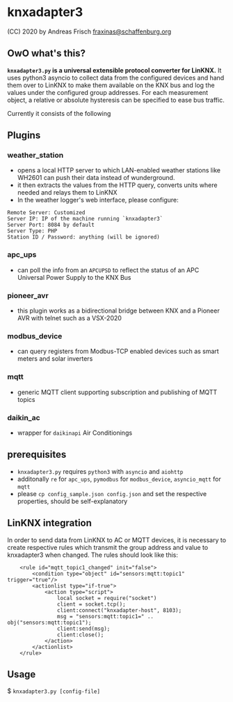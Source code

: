 # knxadapter3

(CC) 2020 by Andreas Frisch <fraxinas@schaffenburg.org>

## OwO what's this?
**`knxadapter3.py` is a universal extensible protocol converter for LinKNX.**
It uses python3 asyncio to collect data from the configured devices and hand them over to LinKNX to make them available on the KNX bus and log the values under the configured group addresses. For each measurement object, a relative or absolute hysteresis can be specified to ease bus traffic.

Currently it consists of the following

## Plugins
### weather_station
* opens a local HTTP server to which LAN-enabled 
weather stations like WH2601 can push their data instead of wunderground.
* it then extracts the values from the HTTP query, converts units where needed and relays them to LinKNX
* In the weather logger's web interface, please configure:
```
Remote Server: Customized
Server IP: IP of the machine running `knxadapter3`
Server Port: 8084 by default
Server Type: PHP
Station ID / Password: anything (will be ignored)
```

### apc_ups
* can poll the info from an `APCUPSD` to reflect the status of
an APC Universal Power Supply to the KNX Bus

### pioneer_avr
* this plugin works as a bidirectional bridge between KNX and a Pioneer AVR with telnet such as a VSX-2020

### modbus_device
* can query registers from Modbus-TCP enabled devices such as smart meters and solar inverters

### mqtt
* generic MQTT client supporting subscription and publishing of MQTT topics

### daikin_ac
* wrapper for `daikinapi` Air Conditionings

## prerequisites
* `knxadapter3.py` requires `python3` with `asyncio` and `aiohttp`
* additonally `re` for `apc_ups`, `pymodbus` for `modbus_device`, `asyncio_mqtt` for `mqtt`
* please `cp config_sample.json config.json` and set the respective
properties, should be self-explanatory

## LinKNX integration
In order to send data from LinKNX to AC or MQTT devices, it is necessary to create respective rules which transmit the group address and value to knxadapter3 when changed. The rules should look like this:
```
	<rule id="mqtt_topic1_changed" init="false">
		<condition type="object" id="sensors:mqtt:topic1" trigger="true"/>
		<actionlist type="if-true">
			<action type="script">
				local socket = require("socket")
				client = socket.tcp();
				client:connect("knxadapter-host", 8103);
				msg = "sensors:mqtt:topic1=" .. obj("sensors:mqtt:topic1");
				client:send(msg);
				client:close();
			</action>
		</actionlist>
	</rule>
```

## Usage
$ `knxadapter3.py [config-file]`

